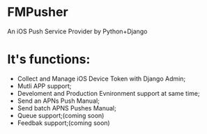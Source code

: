 FMPusher
========

An iOS Push Service Provider by Python+Django

# It's functions: #

* Collect and Manage iOS Device Token with Django Admin;
* Mutli APP support;
* Develoment and Production Evnironment support at same time;
* Send an APNs Push Manual;
* Send batch APNS Pushes Manual;
* Queue support;(coming soon)
* Feedbak support;(coming soon)
